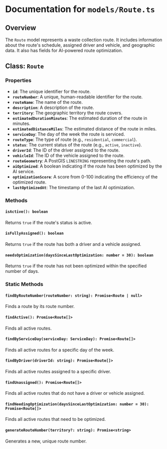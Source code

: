 # Documentation for `models/Route.ts`

## Overview

The `Route` model represents a waste collection route. It includes information about the route's schedule, assigned driver and vehicle, and geographic data. It also has fields for AI-powered route optimization.

## Class: `Route`

### Properties

-   **`id`**: The unique identifier for the route.
-   **`routeNumber`**: A unique, human-readable identifier for the route.
-   **`routeName`**: The name of the route.
-   **`description`**: A description of the route.
-   **`territory`**: The geographic territory the route covers.
-   **`estimatedDurationMinutes`**: The estimated duration of the route in minutes.
-   **`estimatedDistanceMiles`**: The estimated distance of the route in miles.
-   **`serviceDay`**: The day of the week the route is serviced.
-   **`routeType`**: The type of route (e.g., `residential`, `commercial`).
-   **`status`**: The current status of the route (e.g., `active`, `inactive`).
-   **`driverId`**: The ID of the driver assigned to the route.
-   **`vehicleId`**: The ID of the vehicle assigned to the route.
-   **`routeGeometry`**: A PostGIS `LINESTRING` representing the route's path.
-   **`aiOptimized`**: A boolean indicating if the route has been optimized by the AI service.
-   **`optimizationScore`**: A score from 0-100 indicating the efficiency of the optimized route.
-   **`lastOptimizedAt`**: The timestamp of the last AI optimization.

### Methods

#### `isActive(): boolean`

Returns `true` if the route's status is active.

#### `isFullyAssigned(): boolean`

Returns `true` if the route has both a driver and a vehicle assigned.

#### `needsOptimization(daysSinceLastOptimization: number = 30): boolean`

Returns `true` if the route has not been optimized within the specified number of days.

### Static Methods

#### `findByRouteNumber(routeNumber: string): Promise<Route | null>`

Finds a route by its route number.

#### `findActive(): Promise<Route[]>`

Finds all active routes.

#### `findByServiceDay(serviceDay: ServiceDay): Promise<Route[]>`

Finds all active routes for a specific day of the week.

#### `findByDriver(driverId: string): Promise<Route[]>`

Finds all active routes assigned to a specific driver.

#### `findUnassigned(): Promise<Route[]>`

Finds all active routes that do not have a driver or vehicle assigned.

#### `findNeedingOptimization(daysSinceLastOptimization: number = 30): Promise<Route[]>`

Finds all active routes that need to be optimized.

#### `generateRouteNumber(territory?: string): Promise<string>`

Generates a new, unique route number.
